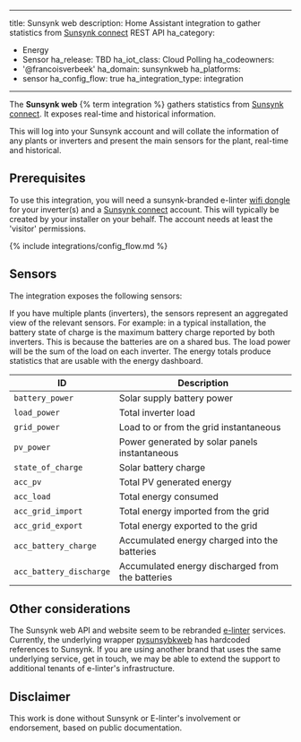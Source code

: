 
---
title: Sunsynk web
description: Home Assistant integration to gather statistics from [Sunsynk connect](http://sunsynk.org) REST API
ha_category:

- Energy
- Sensor
ha_release: TBD
ha_iot_class: Cloud Polling
ha_codeowners:
- '@francoisverbeek'
ha_domain: sunsynkweb
ha_platforms:
- sensor
ha_config_flow: true
ha_integration_type: integration

---

The **Sunsynk web** {% term integration %} gathers statistics from [Sunsynk connect](http://sunsynk.org). It exposes real-time and historical information.

This will log into your Sunsynk account and will collate the information of any plants or inverters and present the main sensors for the plant, real-time and historical.

## Prerequisites

To use this integration, you will need a sunsynk-branded e-linter [wifi dongle](https://www.sunsynk.org/logger-support) for your inverter(s) and a [Sunsynk connect](Sunsynk.net) account. This will typically be created by your installer on your behalf. The account needs at least the 'visitor' permissions.

{% include integrations/config_flow.md %}

## Sensors

The integration exposes the following sensors:

If you have multiple plants (inverters), the sensors represent an aggregated
view of the relevant sensors. For example: in a typical installation, the battery state of charge is the maximum battery charge reported by both inverters. This is because the batteries are on a shared bus. 
The load power will be the sum of the load on each inverter.
The energy totals produce statistics that are usable with the energy dashboard.

| ID                     | Description                                               |
| ----------------------- | --------------------------------------------------------- |
| `battery_power`         |  Solar supply battery power                               |
| `load_power`            |  Total inverter load                                      |  
| `grid_power`            |  Load to or from the grid instantaneous                   |  
| `pv_power`              |  Power generated by solar panels instantaneous            |  
| `state_of_charge`       |  Solar battery charge                                     |  
| `acc_pv`                |  Total PV generated energy                                |  
| `acc_load`              |  Total energy consumed                                    |  
| `acc_grid_import`       |  Total energy imported from the grid                      |  
| `acc_grid_export`       |  Total energy exported to the grid                        |  
| `acc_battery_charge`    |  Accumulated energy charged into the batteries            |  
| `acc_battery_discharge` |  Accumulated energy discharged from the batteries         |

## Other considerations

The Sunsynk web API and website seem to be rebranded [e-linter](https://www.e-linter.com) services.
Currently, the underlying wrapper [pysunsybkweb](https://github.com/francoisverbeek/pysunsynkweb) has hardcoded
references to Sunsynk. If you are using another brand that uses the same underlying service, get in touch, we may
be able to extend the support to additional tenants of e-linter's infrastructure.

## Disclaimer

This work is done without Sunsynk or E-linter's involvement or endorsement, based on public documentation.
